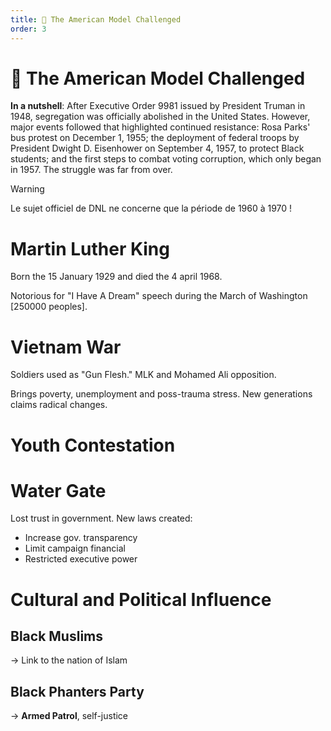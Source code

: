 ```yaml
---
title: 🌆 The American Model Challenged
order: 3
---
```


# 🌆 The American Model Challenged

**In a nutshell**: After Executive Order 9981 issued by President Truman in 1948, segregation was officially abolished in the United States. However, major events followed that highlighted continued resistance: Rosa Parks' bus protest on December 1, 1955; the deployment of federal troops by President Dwight D. Eisenhower on September 4, 1957, to protect Black students; and the first steps to combat voting corruption, which only began in 1957. The struggle was far from over.

> [!warning]
> Le sujet officiel de DNL ne concerne que la période de 1960 à 1970 !

# Martin Luther King
Born the 15 January 1929 and died the 4 april 1968.

Notorious for "I Have A Dream" speech during the March of Washington [250000 peoples].

# Vietnam War
Soldiers used as "Gun Flesh." MLK and Mohamed Ali opposition. 

Brings poverty, unemployment and poss-trauma stress. New generations claims radical changes.
# Youth Contestation
# Water Gate
Lost trust in government. New laws created:
- Increase gov. transparency
- Limit campaign financial
- Restricted executive power

# Cultural and Political Influence
## Black Muslims
-> Link to the nation of Islam
## Black Phanters Party
-> **Armed Patrol**, self-justice